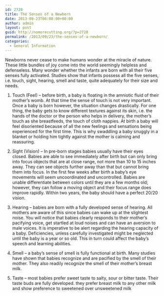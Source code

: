 ```yaml
---
id: 2728
title: The Senses of a Newborn
date: 2013-09-23T06:08:00+00:00
author: admin
layout: post
guid: http://nomorecutting.org/?p=2728
permalink: /2013/09/23/the-senses-of-a-newborn/
categories:
  - General Information
---
```

Newborns never cease to make humans wonder at the miracle of nature. These little bundles of joy come into the world seemingly helpless and defenseless. Many wonder whether the infants are born with all their five senses fully activated. Studies show that infants possess all the five senses, i.e. touch, sight, hearing, smell and taste, quite adequately for their size and needs.

1. Touch (Feel) &#8211; before birth, a baby is floating in the amniotic fluid of their mother&#8217;s womb. At that time the sense of touch is not very important. Once a baby is born however, the situation changes drastically. For one thing, the baby gets to know different textures against its skin, i.e. the hands of the doctor or the person who helps in delivery, the mother&#8217;s touch as she breastfeeds, the touch of cloth nappies. At birth a baby will feel disoriented because of all the new feelings and sensations being experienced for the first time. This is why swaddling a baby snuggly in a blanket or holding him tightly against the mother is calming and reassuring.

2. Sight (Vision) &#8211; In pre-born stages babies usually have their eyes closed. Babies are able to see immediately after birth but can only bring into focus objects that are at close range, not more than 10 to 15 inches away. They can see objects further away than that but cannot bring them into focus. In the first few weeks after birth a baby&#8217;s eye movements will seem uncoordinated and uncontrolled. Babies are unable differentiate between colors until they are a few months old; however, they can follow a moving object and their focus range does improve rapidly. Within two years, the baby should have a perfect 20/20 vision.

3. Hearing &#8211; babies are born with a fully developed sense of hearing. All mothers are aware of this since babies can wake up at the slightest noise. You will notice that babies clearly responds to their mother&#8217;s pacifying voice, get startled at loud noises and can have an aversion to male voices. It is imperative to be alert regarding the hearing capacity of a baby. Deficiencies, unless carefully investigated might be neglected until the baby is a year or so old. This in turn could affect the baby&#8217;s speech and learning abilities.

4. Smell &#8211; a baby&#8217;s sense of smell is fully functional at birth. Many studies have shown that babies recognize and are pacified by the smell of their mother. They also readily recognize the smell of their mother&#8217;s breast milk.

5. Taste &#8211; most babies prefer sweet taste to salty, sour or bitter taste. Their taste buds are fully developed. they prefer breast milk to any other milk and show preference to sweetened over unsweetened milk